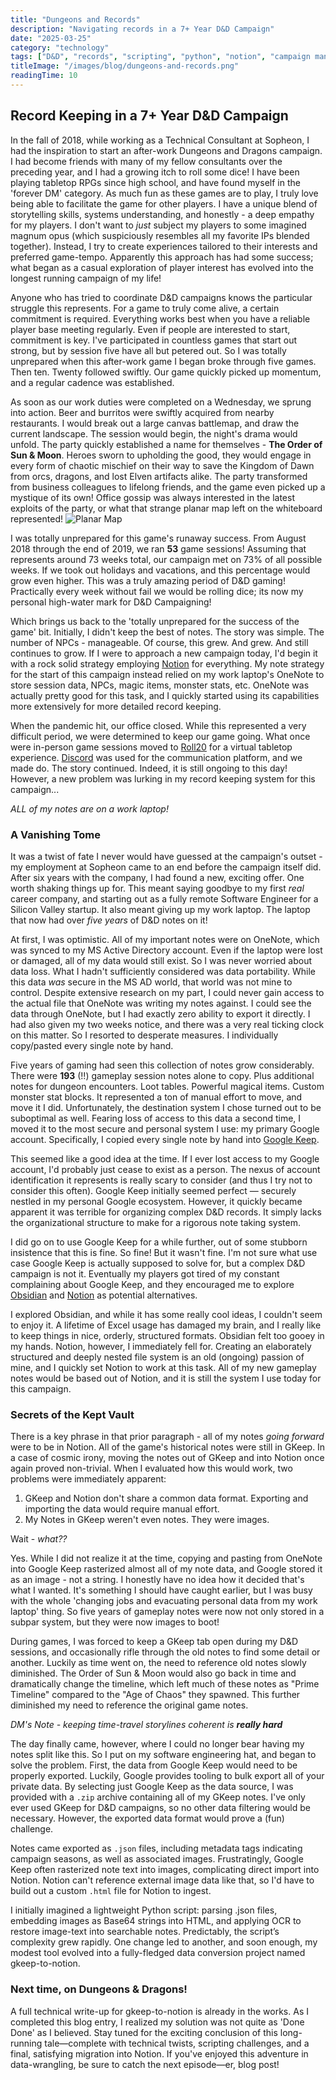 ```yaml
---
title: "Dungeons and Records"
description: "Navigating records in a 7+ Year D&D Campaign"
date: "2025-03-25"
category: "technology"
tags: ["D&D", "records", "scripting", "python", "notion", "campaign management", "data migration", "gaming"]
titleImage: "/images/blog/dungeons-and-records.png"
readingTime: 10
---
```



## Record Keeping in a 7+ Year D&D Campaign


In the fall of 2018, while working as a Technical Consultant at Sopheon, I had the inspiration to start an after-work Dungeons and Dragons campaign. I had become friends with many of my fellow consultants over the preceding year, and I had a growing itch to roll some dice! I have been playing tabletop RPGs since high school, and have found myself in the 'forever DM' category. As much fun as these games are to play, I truly love being able to facilitate the game for other players. I have a unique blend of storytelling skills, systems understanding, and honestly - a deep empathy for my players. I don't want to *just* subject my players to some imagined magnum opus (which suspiciously resembles all my favorite IPs blended together). Instead, I try to create experiences tailored to their interests and preferred game-tempo. Apparently this approach has had some success; what began as a casual exploration of player interest has evolved into the longest running campaign of my life!

Anyone who has tried to coordinate D&D campaigns knows the particular struggle this represents. For a game to truly come alive, a certain commitment is required. Everything works best when you have a reliable player base meeting regularly. Even if people are interested to start, commitment is key. I've participated in countless games that start out strong, but by session five have all but petered out. So I was totally unprepared when this after-work game I began broke through five games. Then ten. Twenty followed swiftly. Our game quickly picked up momentum, and a regular cadence was established. 

<ImageWithCaption
  src="/images/blog/battlemap-encounter.jpg"
  alt="A dramatic battlemap scene from the campaign">
</ImageWithCaption>

As soon as our work duties were completed on a Wednesday, we sprung into action. Beer and burritos were swiftly acquired from nearby restaurants. I would break out a large canvas battlemap, and draw the current landscape. The session would begin, the night's drama would unfold. The party quickly established a name for themselves - **The Order of Sun & Moon**. Heroes sworn to upholding the good, they would engage in every form of chaotic mischief on their way to save the Kingdom of Dawn from orcs, dragons, and lost Elven artifacts alike. The party transformed from business colleagues to lifelong friends, and the game even picked up a mystique of its own! Office gossip was always interested in the latest exploits of the party, or what that strange planar map left on the whiteboard represented! ![Planar Map](/images/blog/planar-map.jpg)


I was totally unprepared for this game's runaway success. From August 2018 through the end of 2019, we ran **53** game sessions! Assuming that represents around 73 weeks total, our campaign met on 73% of all possible weeks. If we took out holidays and vacations, and this percentage would grow even higher. This was a truly amazing period of D&D gaming! Practically every week without fail we would be rolling dice; its now my personal high-water mark for D&D Campaigning!

Which brings us back to the 'totally unprepared for the success of the game' bit. Initially, I didn't keep the best of notes. The story was simple. The number of NPCs - manageable. Of course, this grew. And grew. And still continues to grow. If I were to approach a new campaign today, I'd begin it with a rock solid strategy employing [Notion](https://www.notion.so/) for everything. My note strategy for the start of this campaign instead relied on my work laptop's OneNote to store session data, NPCs, magic items, monster stats, etc. OneNote was actually pretty good for this task, and I quickly started using its capabilities more extensively for more detailed record keeping.

When the pandemic hit, our office closed. While this represented a very difficult period, we were determined to keep our game going. What once were in-person game sessions moved to [Roll20](https://roll20.net/) for a virtual tabletop experience. [Discord](https://discord.com/) was used for the communication platform, and we made do. The story continued. Indeed, it is still ongoing to this day! However, a new problem was lurking in my record keeping system for this campaign...

*ALL of my notes are on a work laptop!*

<ImageWithCaption
  src="/images/blog/work-laptop-dnd-notes.jpg"
  alt="The laptop where over five years of D&D notes were stored"
  caption="The work laptop in question - holding over five years of D&D notes!">
</ImageWithCaption>


### A Vanishing Tome

It was a twist of fate I never would have guessed at the campaign's outset - my employment at Sopheon came to an end before the campaign itself did. After six years with the company, I had found a new, exciting offer. One worth shaking things up for. This meant saying goodbye to my first *real* career company, and starting out as a fully remote Software Engineer for a Silicon Valley startup. It also meant giving up my work laptop. The laptop that now had over *five years* of D&D notes on it!

At first, I was optimistic. All of my important notes were on OneNote, which was synced to my MS Active Directory account. Even if the laptop were lost or damaged, all of my data would still exist. So I was never worried about data loss. What I hadn't sufficiently considered was data portability. While this data *was* secure in the MS AD world, that world was not mine to control. Despite extensive research on my part, I could never gain access to the actual file that OneNote was writing my notes against. I could see the data through OneNote, but I had exactly zero ability to export it directly. I had also given my two weeks notice, and there was a very real ticking clock on this matter. So I resorted to desperate measures. I individually copy/pasted every single note by hand. 

Five years of gaming had seen this collection of notes grow considerably. There were **193** (!!) gameplay session notes alone to copy. Plus additional notes for dungeon encounters. Loot tables. Powerful magical items. Custom monster stat blocks. It represented a ton of manual effort to move, and move it I did. Unfortunately, the destination system I chose turned out to be suboptimal as well. Fearing loss of access to this data a second time, I moved it to the most secure and personal system I use: my primary Google account. Specifically, I copied every single note by hand into [Google Keep](https://keep.google.com/).

This seemed like a good idea at the time. If I ever lost access to my Google account, I'd probably just cease to exist as a person. The nexus of account identification it represents is really scary to consider (and thus I try not to consider this often). Google Keep initially seemed perfect — securely nestled in my personal Google ecosystem. However, it quickly became apparent it was terrible for organizing complex D&D records. It simply lacks the organizational structure to make for a rigorous note taking system.

I did go on to use Google Keep for a while further, out of some stubborn insistence that this is fine. So fine! But it wasn't fine. I'm not sure what use case Google Keep is actually supposed to solve for, but a complex D&D campaign is not it. Eventually my players got tired of my constant complaining about Google Keep, and they encouraged me to explore [Obsidian](https://obsidian.md/) and [Notion](https://www.notion.so/) as potential alternatives.

<ImageWithCaption
  src="/images/blog/gkeep-insanity.png"
  alt="A chaotic, disorganized wall of Google Keep notes"
  caption="How did I ever live like this?">
</ImageWithCaption>

I explored Obsidian, and while it has some really cool ideas, I couldn't seem to enjoy it. A lifetime of Excel usage has damaged my brain, and I really like to keep things in nice, orderly, structured formats. Obsidian felt too gooey in my hands. Notion, however, I immediately fell for. Creating an elaborately structured and deeply nested file system is an old (ongoing) passion of mine, and I quickly set Notion to work at this task. All of my new gameplay notes would be based out of Notion, and it is still the system I use today for this campaign.

### Secrets of the Kept Vault

There is a key phrase in that prior paragraph - all of my notes *going forward* were to be in Notion. All of the game's historical notes were still in GKeep. In a case of cosmic irony, moving the notes out of GKeep and into Notion once again proved non-trivial. When I evaluated how this would work, two problems were immediately apparent:

1) GKeep and Notion don't share a common data format. Exporting and importing the data would require manual effort.
2) My Notes in GKeep weren't even notes. They were images.

Wait - *what??*

Yes. While I did not realize it at the time, copying and pasting from OneNote into Google Keep rasterized almost all of my note data, and Google stored it as an image - not a string. I honestly have no idea how it decided that's what I wanted. It's something I should have caught earlier, but I was busy with the whole 'changing jobs and evacuating personal data from my work laptop' thing. So five years of gameplay notes were now not only stored in a subpar system, but they were now images to boot!

During games, I was forced to keep a GKeep tab open during my D&D sessions, and occasionally rifle through the old notes to find some detail or another. Luckily as time went on, the need to reference old notes slowly diminished. The Order of Sun & Moon would also go back in time and dramatically change the timeline, which left much of these notes as "Prime Timeline" compared to the "Age of Chaos" they spawned. This further diminished my need to reference the original game notes.

*DM's Note - keeping time-travel storylines coherent is **really hard***

The day finally came, however, where I could no longer bear having my notes split like this. So I put on my software engineering hat, and began to solve the problem. First, the data from Google Keep would need to be properly exported. Luckily, Google provides tooling to bulk export all of your private data. By selecting just Google Keep as the data source, I was provided with a `.zip` archive containing all of my GKeep notes. I've only ever used GKeep for D&D campaigns, so no other data filtering would be necessary. However, the exported data format would prove a (fun) challenge.

Notes came exported as `.json` files, including metadata tags indicating campaign seasons, as well as associated images. Frustratingly, Google Keep often rasterized note text into images, complicating direct import into Notion. Notion can't reference external image data like that, so I'd have to build out a custom `.html` file for Notion to ingest.

I initially imagined a lightweight Python script: parsing .json files, embedding images as Base64 strings into HTML, and applying OCR to restore image-text into searchable notes. Predictably, the script’s complexity grew rapidly. One change led to another, and soon enough, my modest tool evolved into a fully-fledged data conversion project named gkeep-to-notion.

<GithubProject 
  name="GKeep to Notion" 
  url="https://github.com/mdiener87/gkeep-to-notion"
  description="Gkeep to Notion Data Conversion"
  src="/projects/gkeep-to-notion.png">
</GithubProject>


### Next time, on Dungeons & Dragons!

A full technical write-up for gkeep-to-notion is already in the works. As I completed this blog entry, I realized my solution was not quite as 'Done Done' as I believed. Stay tuned for the exciting conclusion of this long-running tale—complete with technical twists, scripting challenges, and a final, satisfying migration into Notion. If you've enjoyed this adventure in data-wrangling, be sure to catch the next episode—er, blog post!